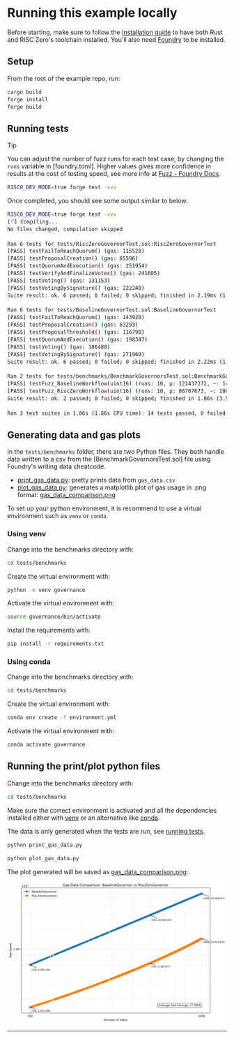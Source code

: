 # Running this example locally

Before starting, make sure to follow the [Installation guide] to have both Rust and RISC Zero's toolchain installed. You'll also need [Foundry] to be installed.

## Setup

From the root of the example repo, run:

```sh
cargo build
forge install
forge build
```

## Running tests

> [!TIP]
> You can adjust the number of fuzz runs for each test case, by changing the `runs` variable in [foundry.toml]. Higher values gives more confidence in results at the cost of testing speed, see more info at [Fuzz - Foundry Docs].

```sh
RISC0_DEV_MODE=true forge test -vvv
```
Once completed, you should see some output similar to below.

```sh
RISC0_DEV_MODE=true forge test -vvv
[⠊] Compiling...
No files changed, compilation skipped

Ran 6 tests for tests/RiscZeroGovernorTest.sol:RiscZeroGovernorTest
[PASS] testFailToReachQuorum() (gas: 115528)
[PASS] testProposalCreation() (gas: 85596)
[PASS] testQuorumAndExecution() (gas: 251954)
[PASS] testVerifyAndFinalizeVotes() (gas: 241605)
[PASS] testVoting() (gas: 131153)
[PASS] testVotingBySignature() (gas: 222248)
Suite result: ok. 6 passed; 0 failed; 0 skipped; finished in 2.19ms (1.60ms CPU time)

Ran 6 tests for tests/BaselineGovernorTest.sol:BaselineGovernorTest
[PASS] testFailToReachQuorum() (gas: 143920)
[PASS] testProposalCreation() (gas: 63293)
[PASS] testProposalThreshold() (gas: 116790)
[PASS] testQuorumAndExecution() (gas: 198347)
[PASS] testVoting() (gas: 186488)
[PASS] testVotingBySignature() (gas: 271969)
Suite result: ok. 6 passed; 0 failed; 0 skipped; finished in 2.22ms (1.60ms CPU time)

Ran 2 tests for tests/benchmarks/BenchmarkGovernorsTest.sol:BenchmarkGovernorsTest
[PASS] testFuzz_BaselineWorkflow(uint16) (runs: 10, μ: 121437272, ~: 140488679)
[PASS] testFuzz_RiscZeroWorkflow(uint16) (runs: 10, μ: 86707673, ~: 100443114)
Suite result: ok. 2 passed; 0 failed; 0 skipped; finished in 1.86s (3.51s CPU time)

Ran 3 test suites in 1.86s (1.86s CPU time): 14 tests passed, 0 failed, 0 skipped (14 total tests) 
```

## Generating data and gas plots

In the `tests/benchmarks` folder, there are two Python files. They both handle data written to a csv from the [BenchmarkGovernorsTest.sol] file using Foundry's writing data cheatcode. 

- [print_gas_data.py]: pretty prints data from `gas_data.csv`
- [plot_gas_data.py]: generates a matplotlib plot of gas usage in .png format: [gas_data_comparison.png]

To set up your python environment, it is recommend to use a virtual environment such as `venv` or `conda`. 

### Using venv

Change into the benchmarks directory with:

```sh
cd tests/benchmarks
```

Create the virtual environment with:

```sh
python -m venv governance
```

Activate the virtual environment with:

```sh
source governance/bin/activate
```

Install the requirements with:

```sh
pip install -r requirements.txt
```

### Using conda

Change into the benchmarks directory with:

```sh
cd tests/benchmarks
```

Create the virtual environment with:

```sh
conda env create -f environment.yml
```

Activate the virtual environment with:

```sh
conda activate governance
```

## Running the print/plot python files

Change into the benchmarks directory with:

```sh
cd tests/benchmarks
```

Make sure the correct environment is activated and all the dependencies installed either with [venv] or an alternative like [conda].

The data is only generated when the tests are run, see [running tests].

```sh
python print_gas_data.py
```

```sh
python plot_gas_data.py
```

The plot generated will be saved as [gas_data_comparison.png]:

![gas data comparison graph](tests/benchmarks/gas_data_comparison.png)


---
[conda]: #using-conda
[Foundry]: https://book.getfoundry.sh/getting-started/installation
[foundryl.toml]: ./foundry.toml
[Fuzz - Foundry Docs]: https://book.getfoundry.sh/reference/config/testing#fuzz
[gas_data_comparison.png]: ./tests/benchmarks/gas_data_comparison.png
[Installation guide]: https://dev.risczero.com/api/zkvm/install
[print_gas_data.py]: ./tests/benchmarks/print_gas_data.py
[plot_gas_data.py]: ./tests/benchmarks/plot_gas_data.py
[running tests]: #running-tests
[venv]: #using-venv

